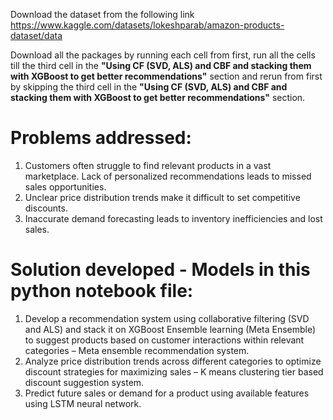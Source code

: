 Download the dataset from the following link
https://www.kaggle.com/datasets/lokeshparab/amazon-products-dataset/data

Download all the packages by running each cell from first, run all the cells till the third cell in the <b>"Using CF (SVD, ALS) and CBF and stacking them with XGBoost to get better recommendations"</b> section and rerun from first by skipping the third cell in the <b>"Using CF (SVD, ALS) and CBF and stacking them with XGBoost to get better recommendations"</b> section.

<h1>Problems addressed:</h1>

1. Customers often struggle to find relevant products in a vast marketplace. Lack of personalized recommendations leads to missed sales opportunities.
2. Unclear price distribution trends make it difficult to set competitive discounts.
3. Inaccurate demand forecasting leads to inventory inefficiencies and lost sales.

<h1>Solution developed - Models in this python notebook file:</h1>

1. Develop a recommendation system using collaborative filtering (SVD and ALS) and stack it on XGBoost Ensemble learning (Meta Ensemble) to suggest products based on customer interactions within relevant categories – Meta ensemble recommendation system.
2. Analyze price distribution trends across different categories to optimize discount strategies for maximizing sales – K means clustering tier based discount suggestion system.
3. Predict future sales or demand for a product using available features using LSTM neural network.
